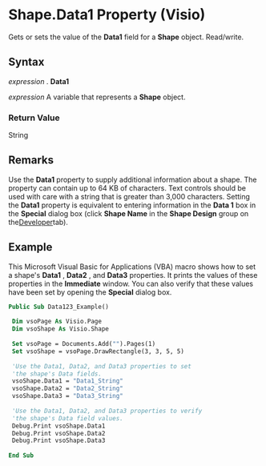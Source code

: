 
# Shape.Data1 Property (Visio)

Gets or sets the value of the  **Data1** field for a **Shape** object. Read/write.


## Syntax

 _expression_ . **Data1**

 _expression_ A variable that represents a **Shape** object.


### Return Value

String


## Remarks

Use the  **Data1** property to supply additional information about a shape. The property can contain up to 64 KB of characters. Text controls should be used with care with a string that is greater than 3,000 characters. Setting the **Data1** property is equivalent to entering information in the **Data 1** box in the **Special** dialog box (click **Shape Name** in the **Shape Design** group on the[Developer](http://msdn.microsoft.com/library/1bdc55f5-8fc7-7257-03d5-c049eceb29ff%28Office.15%29.aspx)tab).


## Example

This Microsoft Visual Basic for Applications (VBA) macro shows how to set a shape's  **Data1** , **Data2** , and **Data3** properties. It prints the values of these properties in the **Immediate** window. You can also verify that these values have been set by opening the **Special** dialog box.


```vb
Public Sub Data123_Example() 
 
 Dim vsoPage As Visio.Page 
 Dim vsoShape As Visio.Shape 
 
 Set vsoPage = Documents.Add("").Pages(1) 
 Set vsoShape = vsoPage.DrawRectangle(3, 3, 5, 5) 
 
 'Use the Data1, Data2, and Data3 properties to set 
 'the shape's Data fields. 
 vsoShape.Data1 = "Data1_String" 
 vsoShape.Data2 = "Data2_String" 
 vsoShape.Data3 = "Data3_String" 
 
 'Use the Data1, Data2, and Data3 properties to verify 
 'the shape's Data field values. 
 Debug.Print vsoShape.Data1 
 Debug.Print vsoShape.Data2 
 Debug.Print vsoShape.Data3 
 
End Sub
```

